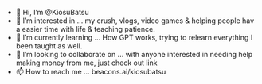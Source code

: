 - 👋 Hi, I’m @KiosuBatsu
- 👀 I’m interested in ... my crush, vlogs, video games & helping people hav a easier time with life & teaching patience.
- 🌱 I’m currently learning ... How GPT works, trying to relearn everything I been taught as well.
- 💞️ I’m looking to collaborate on ... with anyone interested in needing help making money from me, just check out link
- 📫 How to reach me ... beacons.ai/kiosubatsu

<!---
KiosuBatsu/KiosuBatsu is a ✨ special ✨ repository because its `README.md` (this file) appears on your GitHub profile.
You can click the Preview link to take a look at your changes.
--->
